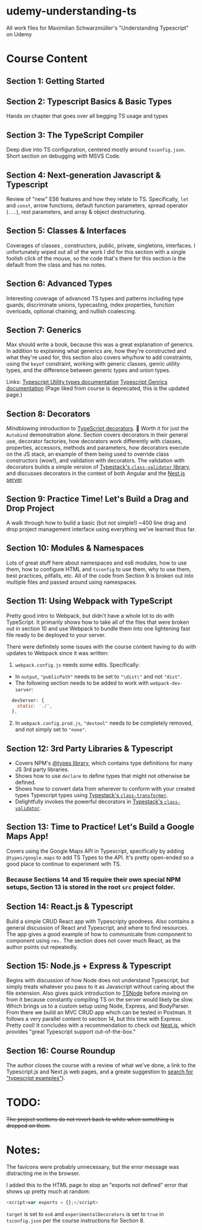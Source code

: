# udemy-understanding-ts

All work files for Maximilian Schwarzmüller's "Understanding Typescript" on Udemy

# Course Content

## Section 1: Getting Started

## Section 2: Typescript Basics & Basic Types

Hands on chapter that goes over all begging TS usage and types

## Section 3: The TypeScript Compiler

Deep dive into TS configuration, centered mostly around `tsconfig.json`. Short section on debugging with MSVS Code.

## Section 4: Next-generation Javascript & Typescript

Review of "new" ES6 features and how they relate to TS. Specifically, `let` and `const`, arrow functions, default function parameters, spread operator (`...`), rest parameters, and array & object destructuring.

## Section 5: Classes & Interfaces

Coverages of classes , constructors, public, private, singletons, interfaces. I unfortunately wiped out all of the work I did for this section with a single foolish click of the mouse, so the code that's there for this section is the default from the class and has no notes.

## Section 6: Advanced Types

Interesting coverage of advanced TS types and patterns including type guards, discriminate unions, typecasting, index properties, function overloads, optional chaining, and nullish coalescing.

## Section 7: Generics

Max should write a book, because this was a great explanation of generics. In addition to explaining what generics are, how they're constructed and what they're used for, this section also covers why/how to add constraints, using the `keyof` constraint, working with generic classes, genric utility types, and the difference between generic types and union types.

Links:
[Typescript Utility types documentation](https://www.typescriptlang.org/docs/handbook/utility-types.html)
[Typescript Genrics documentation](https://www.typescriptlang.org/docs/handbook/2/generics.html) (Page liked from course is deprecated, this is the updated page.)

## Section 8: Decorators

_Mindblowing_ introduction to [TypeScript decorators](https://www.typescriptlang.org/docs/handbook/decorators.html). 🚀 Worth it for just the `Autobind` demonstration alone. Section covers decorators in their general use, decorator factories, how decorators work differently with classes, properties, accessors, methods and parameters, how decorators execute on the JS stack, an example of them being used to override class constructors (wow!), and validation with decorators. The validation with decorators builds a simple version of [Typestack's `class-validator` library](https://github.com/typestack/class-validator), and discusses decorators in the context of both Angular and the [Nest.js server](https://nestjs.com/).

## Section 9: Practice Time! Let's Build a Drag and Drop Project

A walk through how to build a basic (but not simple!) ~400 line drag and drop project management interface using everything we've learned thus far.

## Section 10: Modules & Namespaces

Lots of great stuff here about namespaces and es6 modules, how to use them, how to configure HTML and `tsconfig` to use them, why to use them, best practices, pitfalls, etc. All of the code from Section 9 is broken out into multiple files and passed around using namespaces.

## Section 11: Using Webpack with TypeScript

Pretty good intro to Webpack, but didn't have a whole lot to do with TypeScript. It primarily shows how to take all of the files that were broken out in section 10 and use Webpack to bundle them into one lightening fast file ready to be deployed to your server.

There were definitely some issues with the course content having to do with updates to Webpack since it was written:

1.  `webpack.config.js` needs some edits. Specifically:

- In `output`, `"publicPath"` needs to be set to `"\dist\"` and not `"dist"`.
- The following section needs to be added to work with `webpack-dev-server`:

```javascript
  devServer: {
    static: './',
  },
```

2.  In `webpack.config.prod.js`, `"devtool"` needs to be completely removed, and not simply set to `"none"`.

## Section 12: 3rd Party Libraries & Typescript

- Covers NPM's [@types library](https://www.npmjs.com/~types), which contains type definitions for many JS 3rd party libraries.
- Shows how to use `declare` to define types that might not otherwise be defined.
- Shows how to convert data from wherever to conform with your created types Typescript types using [Typestack's `class-transformer`](https://github.com/typestack/class-transformer).
- Delightfully invokes the powerful decorators in [Typestack's `class-validator`](https://github.com/typestack/class-validator).

## Section 13: Time to Practice! Let's Build a Google Maps App!

Covers using the Google Maps API in Typescript, specifically by adding `@types/google.maps` to add TS Types to the API. It's pretty open-ended so a good place to continue to experiment with TS.

### Because Sections 14 and 15 require their own special NPM setups, Section 13 is stored in the root `src` project folder.

## Section 14: React.js & Typescript

Build a simple CRUD React app with Typescripty goodness. Also contains a general discussion of React and Typescript, and where to find resources. The app gives a good example of how to communicate from component to component using `res.` The section does not cover much React, as the author points out repeatedly.

## Section 15: Node.js + Express & Typescript

Begins with discussion of how Node does not understand Typescript, but simply treats whatever you pass to it as Javascript without caring about the file extension. Also gives quick introduction to [TSNode](https://typestrong.org/ts-node/) before moving on from it because constantly compiling TS on the server would likely be slow. Which brings us to a custom setup using Node, Express, and BodyParser. From there we build an MVC CRUD app which can be tested in Postman. It follows a very parallel content to section 14, but this time with Express. Pretty cool! It concludes with a recommendation to check out [Nest.js](https://nestjs.com/), which provides "great Typescript support out-of-the-box."

## Section 16: Course Roundup

The author closes the course with a review of what we've done, a link to the Typescript.js and Next.js web pages, and a greate suggestion to [search for "typescript examples"](https://www.google.com/search?q=typescript+examples&oq=typescript+examples&aqs=chrome..69i57j0i512j0i22i30l8.5313j0j7&sourceid=chrome&ie=UTF-8)).

# TODO:

~~The project sections do not revert back to white when something is dropped on them.~~

# Notes:

The favicons were probably unnecessary, but the error message was distracting me in the browser.

I added this to the HTML page to stop an "exports not defined" error that shows up pretty much at random:

```javascript
<script>var exports = {};</script>
```

`target` is set to `es6` and `experimentalDecorators` is set to `true` in `tsconfig.json` per the course instructions for Section 8.
